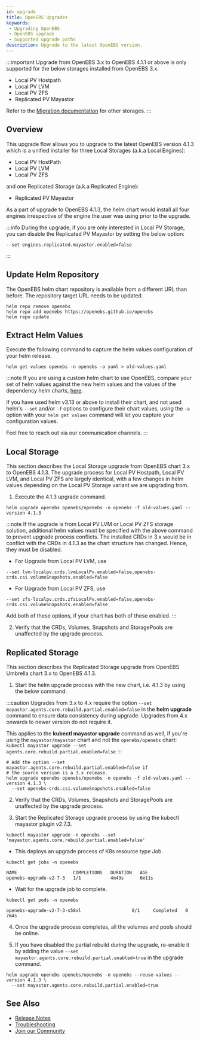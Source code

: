 ```yaml
---
id: upgrade
title: OpenEBS Upgrades
keywords:
 - Upgrading OpenEBS
 - OpenEBS upgrade
 - Supported upgrade paths
description: Upgrade to the latest OpenEBS version.
---
```


:::important
Upgrade from OpenEBS 3.x to OpenEBS 4.1.1 or above is only supported for the below storages installed from OpenEBS 3.x.

- Local PV Hostpath
- Local PV LVM
- Local PV ZFS
- Replicated PV Mayastor

Refer to the [Migration documentation](../user-guides/data-migration/migration-overview.md) for other storages.
:::

## Overview

This upgrade flow allows you to upgrade to the latest OpenEBS version 4.1.3 which is a unified installer for three Local Storages (a.k.a Local Engines):
- Local PV HostPath
- Local PV LVM 
- Local PV ZFS 

and one Replicated Storage (a.k.a Replicated Engine):
- Replicated PV Mayastor

As a part of upgrade to OpenEBS 4.1.3, the helm chart would install all four engines irrespective of the engine the user was using prior to the upgrade. 

:::info
During the upgrade, if you are only interested in Local PV Storage, you can disable the Replicated PV Mayastor by setting the below option:

```
--set engines.replicated.mayastor.enabled=false
```
:::

## Update Helm Repository

The OpenEBS helm chart repository is available from a different URL than before. The repository target URL needs to be updated.

```
helm repo remove openebs
helm repo add openebs https://openebs.github.io/openebs
helm repo update
```

## Extract Helm Values

Execute the following command to capture the helm values configuration of your helm release.

```
helm get values openebs -n openebs -o yaml > old-values.yaml 
```

:::note
If you are using a custom helm chart to use OpenEBS, compare your set of helm values against the new helm values and the values of the dependency helm charts, [here](https://github.com/openebs/openebs/blob/HEAD/charts/values.yaml).

If you have used helm v3.13 or above to install their chart, and not used helm's `--set` and/or `-f` options to configure their chart values, using the `-a` option with your `helm get values` command will let you capture your configuration values.
 
Feel free to reach out via our communication channels.
:::


## Local Storage

This section describes the Local Storage upgrade from OpenEBS chart 3.x to OpenEBS 4.1.3. The upgrade process for Local PV Hostpath, Local PV LVM, and Local PV ZFS are largely identical, with a few changes in helm values depending on the Local PV Storage variant we are upgrading from.

1. Execute the 4.1.3 upgrade command. 

```
helm upgrade openebs openebs/openebs -n openebs -f old-values.yaml --version 4.1.3
```

:::note
If the upgrade is from Local PV LVM or Local PV ZFS storage solution, additional helm values must be specified with the above command to prevent upgrade process conflicts. The installed CRDs in 3.x would be in conflict with the CRDs in 4.1.3 as the chart structure has changed. Hence, they must be disabled.


- For Upgrade from Local PV LVM, use

```
--set lvm-localpv.crds.lvmLocalPv.enabled=false,openebs-crds.csi.volumeSnapshots.enabled=false
```

- For Upgrade from Local PV ZFS, use

```
--set zfs-localpv.crds.zfsLocalPv.enabled=false,openebs-crds.csi.volumeSnapshots.enabled=false
```

Add both of these options, if your chart has both of these enabled.
:::

2. Verify that the CRDs, Volumes, Snapshots and StoragePools are unaffected by the upgrade process.

## Replicated Storage

This section describes the Replicated Storage upgrade from OpenEBS Umbrella chart 3.x to OpenEBS 4.1.3.

1. Start the helm upgrade process with the new chart, i.e. 4.1.3 by using the below command:

:::caution
Upgrades from 3.x to 4.x require the option `--set mayastor.agents.core.rebuild.partial.enabled=false` in the **helm upgrade** command to ensure data consistency during upgrade. Upgrades from 4.x onwards to newer version do not require it.

This applies to the **kubectl mayastor upgrade** command as well, if you're using the `mayastor/mayastor` chart and not the `openebs/openebs` chart: `kubectl mayastor upgrade --set agents.core.rebuild.partial.enabled=false`
:::

```
# Add the option --set mayastor.agents.core.rebuild.partial.enabled=false if
# the source version is a 3.x release.
helm upgrade openebs openebs/openebs -n openebs -f old-values.yaml --version 4.1.3 \
  --set openebs-crds.csi.volumeSnapshots.enabled=false
```

2. Verify that the CRDs, Volumes, Snapshots and StoragePools are unaffected by the upgrade process.

3. Start the Replicated Storage upgrade process by using the kubectl mayastor plugin v2.7.3.

```
kubectl mayastor upgrade -n openebs --set 'mayastor.agents.core.rebuild.partial.enabled=false'
```

- This deploys an upgrade process of K8s resource type Job.

```
kubectl get jobs -n openebs 

NAME                     COMPLETIONS   DURATION   AGE 
openebs-upgrade-v2-7-3   1/1           4m49s      6m11s
```

- Wait for the upgrade job to complete.

```
kubectl get pods -n openebs

openebs-upgrade-v2-7-3-s58xl                   0/1     Completed   0          7m4s
```

4. Once the upgrade process completes, all the volumes and pools should be online.

5. If you have disabled the partial rebuild during the upgrade, re-enable it by adding the value `--set mayastor.agents.core.rebuild.partial.enabled=true` in the upgrade command.

```
helm upgrade openebs openebs/openebs -n openebs --reuse-values --version 4.1.3 \
  --set mayastor.agents.core.rebuild.partial.enabled=true
```

## See Also

- [Release Notes](../releases.md)
- [Troubleshooting](../troubleshooting/troubleshooting-local-storage.md)
- [Join our Community](../community.md)
